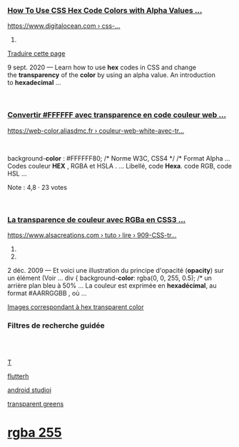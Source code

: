 <br>

### [How To Use CSS Hex Code Colors with Alpha Values ...](<https://www.digitalocean.com/community/tutorials/css-hex-code-colors-alpha-values>)

[https://www.digitalocean.com › css-...](<https://www.digitalocean.com/community/tutorials/css-hex-code-colors-alpha-values>)

1. <br>


<!-- -->

[Traduire cette page](<https://translate.google.com/translate?hl=fr&sl=en&u=https://www.digitalocean.com/community/tutorials/css-hex-code-colors-alpha-values&prev=search&pto=aue>)

9 sept. 2020 — Learn how to use **hex** codes in CSS and change the **transparency** of the **color** by using an alpha value. An introduction to **hexadecimal** ...

<br>

### [Convertir #FFFFFF avec transparence en code couleur web ...](<https://web-color.aliasdmc.fr/couleur-web-white-avec-transparence.html>)

[https://web-color.aliasdmc.fr › couleur-web-white-avec-tr...](<https://web-color.aliasdmc.fr/couleur-web-white-avec-transparence.html>)

<br>

background-**color** : #FFFFFF80; /\* Norme W3C, CSS4 \*/ /\* Format Alpha ... Codes couleur **HEX** , RGBA et HSLA . ... Libellé, code **Hexa**. code RGB, code HSL ...

Note : 4,8 · ‎23 votes

<br>

### [La transparence de couleur avec RGBa en CSS3 ...](<https://www.alsacreations.com/tuto/lire/909-CSS-transparence-couleur-rgba.html>)

[https://www.alsacreations.com › tuto › lire › 909-CSS-tr...](<https://www.alsacreations.com/tuto/lire/909-CSS-transparence-couleur-rgba.html>)

1. <br>

2. <br>


<!-- -->

2 déc. 2009 — Et voici une illustration du principe d'opacité (**opacity**) sur un élément (Voir ... div { background-**color**: rgba(0, 0, 255, 0.5); /\* un arrière plan bleu à 50% ... La couleur est exprimée en **hexadécimal**, au format #AARRGGBB , où ...

[Images correspondant à hex transparent color](<https://www.google.com/search?sxsrf=ALeKk024qh9DCfy9m5lBHK_OqWq_uZA0fQ:1621509082332&source=univ&tbm=isch&q=hex+transparent+color&sa=X&ved=2ahUKEwiKwuiGkNjwAhXMURUIHVZlCKsQjJkEegQIIRAB>)

### Filtres de recherche guidée

<br>

<br>

[T](<https://www.google.com/search?sxsrf=ALeKk024qh9DCfy9m5lBHK_OqWq_uZA0fQ:1621509082332&q=hex+transparent+color&tbm=isch&chips=q:hex+transparent+color,online_chips:flutter:V8KRvQgATiY%3D&usg=AI4_-kQ6bFXXpwMKyfOG9_OV3JEITM7l7A&sa=X&ved=2ahUKEwiKwuiGkNjwAhXMURUIHVZlCKsQgIoDKAB6BAghEAc>)

[flutter](<https://www.google.com/search?sxsrf=ALeKk024qh9DCfy9m5lBHK_OqWq_uZA0fQ:1621509082332&q=hex+transparent+color&tbm=isch&chips=q:hex+transparent+color,online_chips:flutter:V8KRvQgATiY%3D&usg=AI4_-kQ6bFXXpwMKyfOG9_OV3JEITM7l7A&sa=X&ved=2ahUKEwiKwuiGkNjwAhXMURUIHVZlCKsQgIoDKAB6BAghEAc>)[h](<https://www.google.com/search?sxsrf=ALeKk024qh9DCfy9m5lBHK_OqWq_uZA0fQ:1621509082332&q=hex+transparent+color&tbm=isch&chips=q:hex+transparent+color,online_chips:android+studio:ICeMj29GEFY%3D&usg=AI4_-kQj8FRt_JJpQMCSHWxz5Ig0jImgZw&sa=X&ved=2ahUKEwiKwuiGkNjwAhXMURUIHVZlCKsQgIoDKAF6BAghEAs>)

[android studio](<https://www.google.com/search?sxsrf=ALeKk024qh9DCfy9m5lBHK_OqWq_uZA0fQ:1621509082332&q=hex+transparent+color&tbm=isch&chips=q:hex+transparent+color,online_chips:android+studio:ICeMj29GEFY%3D&usg=AI4_-kQj8FRt_JJpQMCSHWxz5Ig0jImgZw&sa=X&ved=2ahUKEwiKwuiGkNjwAhXMURUIHVZlCKsQgIoDKAF6BAghEAs>)[i](<https://www.google.com/search?sxsrf=ALeKk024qh9DCfy9m5lBHK_OqWq_uZA0fQ:1621509082332&q=hex+transparent+color&tbm=isch&chips=q:hex+transparent+color,online_chips:transparent+green:07DRiY7D_no%3D&usg=AI4_-kRIwWct6ydEY5dxKo6Q7OA_FA9Bsw&sa=X&ved=2ahUKEwiKwuiGkNjwAhXMURUIHVZlCKsQgIoDKAJ6BAghEA8>)

[transparent green](<https://www.google.com/search?sxsrf=ALeKk024qh9DCfy9m5lBHK_OqWq_uZA0fQ:1621509082332&q=hex+transparent+color&tbm=isch&chips=q:hex+transparent+color,online_chips:transparent+green:07DRiY7D_no%3D&usg=AI4_-kRIwWct6ydEY5dxKo6Q7OA_FA9Bsw&sa=X&ved=2ahUKEwiKwuiGkNjwAhXMURUIHVZlCKsQgIoDKAJ6BAghEA8>)[s](<https://www.google.com/search?sxsrf=ALeKk024qh9DCfy9m5lBHK_OqWq_uZA0fQ:1621509082332&q=hex+transparent+color&tbm=isch&chips=q:hex+transparent+color,online_chips:rgba+255:pEeNZ8rppqA%3D&usg=AI4_-kR37SLCw4YhNRVCSadOngzZb_xugg&sa=X&ved=2ahUKEwiKwuiGkNjwAhXMURUIHVZlCKsQgIoDKAN6BAghEBM>)

# [rgba 255](<https://www.google.com/search?sxsrf=ALeKk024qh9DCfy9m5lBHK_OqWq_uZA0fQ:1621509082332&q=hex+transparent+color&tbm=isch&chips=q:hex+transparent+color,online_chips:rgba+255:pEeNZ8rppqA%3D&usg=AI4_-kR37SLCw4YhNRVCSadOngzZb_xugg&sa=X&ved=2ahUKEwiKwuiGkNjwAhXMURUIHVZlCKsQgIoDKAN6BAghEBM>)

